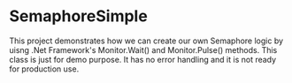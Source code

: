 # SemaphoreSimple
This project demonstrates how we can create our own Semaphore logic by uisng .Net Framework's Monitor.Wait() and Monitor.Pulse() methods. This class is just for demo purpose. It has no error handling and it is not ready for production use.

